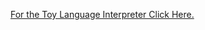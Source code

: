 [For the Toy Language Interpreter Click Here.](https://github.com/manearobert3/toy-language-interpreter)
